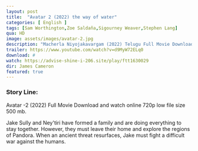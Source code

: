 ```yaml
---
layout: post
title:  "Avatar 2 (2022) the way of water"
categories: [ English ]
tags: [Sam Worthington,Zoe Saldaña,Sigourney Weaver,Stephen Lang]
qua: HD
image: assets/images/avatar-2.jpg
description: "Macherla Niyojakavargam (2022) Telugu Full Movie Download and watch online 720p low file size 500 mb."
trailer: https://www.youtube.com/watch?v=d9MyW72ELq0
download: #
watch: https://advise-shine-i-206.site/play/ftt1630029
dir: James Cameron
featured: true
---
```


### Story Line:
Avatar -2 (2022) Full Movie Download and watch online 720p low file size 500 mb.

Jake Sully and Ney'tiri have formed a family and are doing everything to stay together. However, they must leave their home and explore the regions of Pandora. When an ancient threat resurfaces, Jake must fight a difficult war against the humans.
